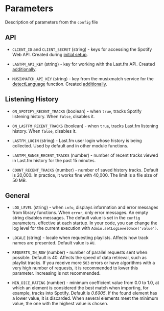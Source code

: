 # Parameters

Description of parameters from the `config` file

## API

- `CLIENT_ID` and `CLIENT_SECRET` (string) - keys for accessing the Spotify Web API. Created during [initial setup](/install).

- `LASTFM_API_KEY` (string) - key for working with the Last.fm API. Created [additionally](/tuning?id=lastfm-setup).

- `MUSIXMATCH_API_KEY` (string) - key from the musixmatch service for the [detectLanguage](/reference/filter?id=detectlanguage) function. Created [additionally](/tuning?id=Настройка-musicmatch).

## Listening History

- `ON_SPOTIFY_RECENT_TRACKS` (boolean) - when `true`, tracks Spotify listening history. When `false`, disables it.

- `ON_LASTFM_RECENT_TRACKS` (boolean) - when `true`, tracks Last.fm listening history. When `false`, disables it.

- `LASTFM_LOGIN` (string) - Last.fm user login whose history is being collected. Used by default and in other module functions.

- `LASTFM_RANGE_RECENT_TRACKS` (number) - number of recent tracks viewed in Last.fm history for the past 15 minutes.

- `COUNT_RECENT_TRACKS` (number) - number of saved history tracks. Default is 20,000. In practice, it works fine with 40,000. The limit is a file size of 50 MB.

## General

- `LOG_LEVEL` (string) - when `info`, displays information and error messages from library functions. When `error`, only error messages. An empty string disables messages. The default value is set in the `config` parameters, effective at each startup. In your code, you can change the log level for the current execution with `Admin.setLogLevelOnce('value')`.

- `LOCALE` (string) - locale when requesting playlists. Affects how track names are presented. Default value is `AU`.

- `REQUESTS_IN_ROW` (number) - number of parallel requests sent when possible. Default is 40. Affects the speed of data retrieval, such as playlist tracks. If you receive more `503` errors or have algorithms with a very high number of requests, it is recommended to lower this parameter. Increasing is not recommended.

- `MIN_DICE_RATING` (number) - minimum coefficient value from 0.0 to 1.0, at which an element is considered the best match when importing, for example, tracks into Spotify. Default is _0.6005_. If the found element has a lower value, it is discarded. When several elements meet the minimum value, the one with the highest value is chosen.
